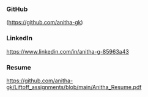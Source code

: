  ### GitHub
(https://github.com/anitha-gk)
 
### LinkedIn
https://www.linkedin.com/in/anitha-g-85963a43

### Resume
https://github.com/anitha-gk/Liftoff_assignments/blob/main/Anitha_Resume.pdf
